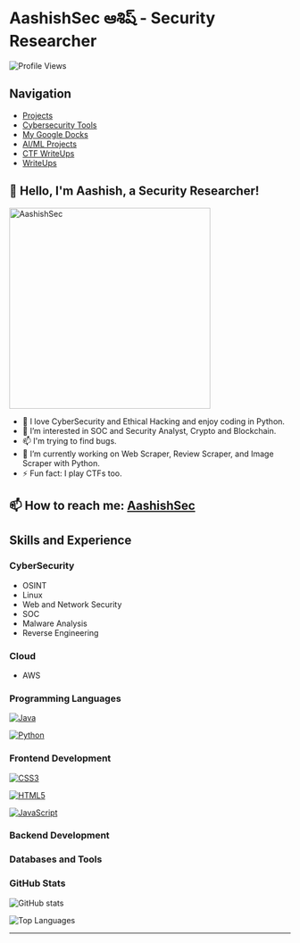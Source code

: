 # AashishSec ఆశిష్  - Security Researcher

![Profile Views](https://komarev.com/ghpvc/?username=aashishsec)

## Navigation

- [Projects](https://aashishsec.github.io/MyPythonProjects/)
- [Cybersecurity Tools](https://github.com/aashishsec/Cybersecurity-Tools)
- [My Google Docks](https://aashishsec.github.io/docks/)
- [AI/ML Projects]()
- [CTF WriteUps](https://github.com/aashishsec/WriteUps)
- [WriteUps](https://medium.com/@aashishsec)


## 👋 Hello, I'm Aashish, a Security Researcher!

<img src="https://github.com/aashishsec/aashishsec.github.io/assets/65489287/67f06eb2-d332-4a47-a7dc-294a34f7c3d3" alt="AashishSec" width="360" height="360">


- 👀 I love CyberSecurity and Ethical Hacking and enjoy coding in Python.
- 🌱 I’m interested in SOC and Security Analyst, Crypto and Blockchain.
- 📫 I'm trying to find bugs.
- 🔭 I’m currently working on Web Scraper, Review Scraper, and Image Scraper with Python.
- ⚡ Fun fact: I play CTFs too.

## 📫 How to reach me: [AashishSec](https://www.linkedin.com/in/bande-aashish/)

## Skills and Experience

### CyberSecurity

- OSINT
- Linux
- Web and Network Security
- SOC
- Malware Analysis
- Reverse Engineering

### Cloud

- AWS

### Programming Languages

[![Java](https://img.shields.io/badge/Java-007396?style=for-the-badge&logo=java&logoColor=white)](https://www.java.com)

[![Python](https://img.shields.io/badge/Python-3776AB?style=for-the-badge&logo=python&logoColor=white)](https://www.python.org)


### Frontend Development

[![CSS3](https://img.shields.io/badge/CSS3-1572B6?style=for-the-badge&logo=css3&logoColor=white)](https://www.w3schools.com/css/)

[![HTML5](https://img.shields.io/badge/HTML5-E34F26?style=for-the-badge&logo=html5&logoColor=white)](https://www.w3.org/html/)

[![JavaScript](https://img.shields.io/badge/JavaScript-F7DF1E?style=for-the-badge&logo=javascript&logoColor=black)](https://developer.mozilla.org/en-US/docs/Web/JavaScript)


### Backend Development

<!-- Add relevant content here -->

### Databases and Tools

<!-- Add relevant content here -->


### GitHub Stats

![GitHub stats](https://github-readme-stats.vercel.app/api?username=aashishsec&show_icons=true&theme=radical)

![Top Languages](https://github-readme-stats.vercel.app/api/top-langs/?username=aashishsec&layout=compact&theme=radical)

---
